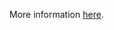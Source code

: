 More information [here](https://docs.prismacloud.io/en/enterprise-edition/policy-reference/aws-policies/aws-general-policies/ensure-that-timestream-database-is-encrypted-with-kms-cmk).
